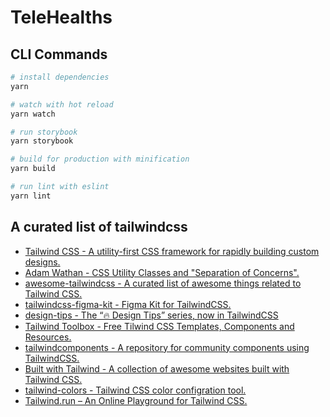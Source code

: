 # TeleHealths

## CLI Commands

``` bash
# install dependencies
yarn

# watch with hot reload
yarn watch

# run storybook
yarn storybook

# build for production with minification
yarn build

# run lint with eslint
yarn lint
```

## A curated list of tailwindcss

* [Tailwind CSS - A utility-first CSS framework for rapidly building custom designs.](https://tailwindcss.com/)
* [Adam Wathan - CSS Utility Classes and "Separation of Concerns".](https://adamwathan.me/css-utility-classes-and-separation-of-concerns/)
* [awesome-tailwindcss - A curated list of awesome things related to Tailwind CSS.](https://github.com/aniftyco/awesome-tailwindcss)
* [tailwindcss-figma-kit - Figma Kit for TailwindCSS.](https://github.com/impulse/tailwindcss-figma-kit)
* [design-tips - The “🔥 Design Tips” series, now in TailwindCSS](https://github.com/caneco/design-tips)
* [Tailwind Toolbox - Free Tilwind CSS Templates, Components and Resources.](https://www.tailwindtoolbox.com/)
* [tailwindcomponents - A repository for community components using TailwindCSS.](https://tailwindcomponents.com/)
* [Built with Tailwind - A collection of awesome websites built with Tailwind CSS.](https://builtwithtailwind.com/)
* [tailwind-colors - Tailwind CSS color configration tool.](https://tailwind-colors.meidev.co/)
* [Tailwind.run – An Online Playground for Tailwind CSS.](https://tailwind.run/)